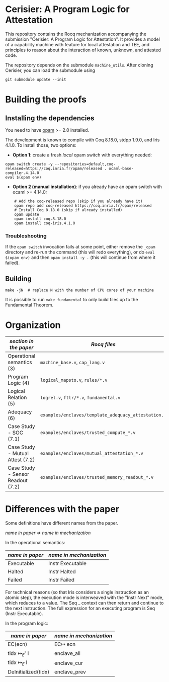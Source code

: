 # Cerisier: A Program Logic for Attestation
This repository contains the Rocq mechanization accompanying the submission 
"Cerisier: A Program Logic for Attestation".
It provides a model of a capability machine with feature for local attestation and TEE,
and principles to reason about the interaction of known, unknown, and attested code.

The repository depends on the submodule `machine_utils`.
After cloning Cerisier, you can load the submodule using
```
git submodule update --init
```

# Building the proofs

## Installing the dependencies

You need to have [opam](https://opam.ocaml.org/) >= 2.0 installed.

The development is known to compile with Coq 8.18.0, stdpp 1.9.0, and Iris 4.1.0. 
To install those, two options:

- **Option 1**: create a fresh *local* opam switch with everything needed:

```
opam switch create -y --repositories=default,coq-released=https://coq.inria.fr/opam/released . ocaml-base-compiler.4.14.0
eval $(opam env)
```

- **Option 2 (manual installation)**: if you already have an opam switch with
  ocaml >= 4.14.0:

```
    # Add the coq-released repo (skip if you already have it)
    opam repo add coq-released https://coq.inria.fr/opam/released
    # Install Coq 8.18.0 (skip if already installed)
    opam update
    opam install coq.8.18.0
    opam install coq-iris.4.1.0
```

### Troubleshooting

If the `opam switch` invocation fails at some point, either remove the `_opam`
directory and re-run the command (this will redo everything), or do `eval $(opam
env)` and then `opam install -y .` (this will continue from where it failed).

## Building

```
make -jN  # replace N with the number of CPU cores of your machine
```

It is possible to run `make fundamental` to only build files up to the
Fundamental Theorem.

<!-- # Documentation -->

<!-- An HTML rendering of the development can be browsed online at -->
<!-- [logsem.github.io/cerise/dev/](https://logsem.github.io/cerise/dev/). In -->
<!-- particular, the index page provides an overview of the organisation of the -->
<!-- formalization. -->

# Organization

| *section in the paper*            | *Rocq files*                                        |
|-----------------------------------|-----------------------------------------------------|
| Operational semantics (3)         | `machine_base.v`, `cap_lang.v`                      |
| Program Logic (4)                 | `logical_mapsto.v`, `rules/*.v`                     |
| Logical Relation (5)              | `logrel.v`, `ftlr/*.v`, `fundamental.v`             |
| Adequacy (6)                      | `examples/enclaves/template_adequacy_attestation.v` |
| Case Study - SOC (7.1)            | `examples/enclaves/trusted_compute_*.v`             |
| Case Study - Mutual Attest (7.2)  | `examples/enclaves/mutual_attestation_*.v`          |
| Case Study - Sensor Readout (7.2) | `examples/enclaves/trusted_memory_readout_*.v`      |

# Differences with the paper

Some definitions have different names from the paper.  

*name in paper => name in mechanization*

In the operational semantics:

| *name in paper*   | *name in mechanization*   |
|-------------------|---------------------------|
| Executable        | Instr Executable          |
| Halted            | Instr Halted              |
| Failed            | Instr Failed              |

For technical reasons (so that Iris considers a single instruction as an atomic step), 
the execution mode is interweaved with the "Instr Next" mode, which reduces to a value.
The Seq _ context can then return and continue to the next instruction. The full expression 
for an executing program is Seq (Instr Executable).

In the program logic:

| *name in paper*                | *name in mechanization* |
|--------------------------------|-------------------------|
| EC(ecn)                        | EC⤇ ecn                 |
| tidx $\mapsto_{E}^{\square}$ I | enclave_all             |
| tidx $\mapsto_{E}$ I           | enclave_cur             |
| DeInitialized(tidx)            | enclave_prev            |
